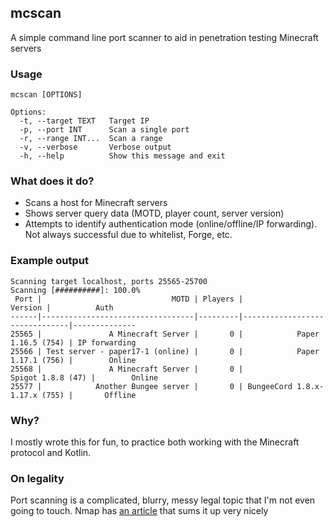 ## mcscan
A simple command line port scanner to aid in penetration testing Minecraft servers

### Usage
```
mcscan [OPTIONS]

Options:
  -t, --target TEXT   Target IP
  -p, --port INT      Scan a single port
  -r, --range INT...  Scan a range
  -v, --verbose       Verbose output
  -h, --help          Show this message and exit
```

### What does it do?
- Scans a host for Minecraft servers
- Shows server query data (MOTD, player count, server version)
- Attempts to identify authentication mode (online/offline/IP forwarding). 
Not always successful due to whitelist, Forge, etc.

### Example output
```
Scanning target localhost, ports 25565-25700
Scanning [##########]: 100.0%  
 Port |                             MOTD | Players |                       Version |          Auth
------|----------------------------------|---------|-------------------------------|--------------
25565 |               A Minecraft Server |       0 |            Paper 1.16.5 (754) | IP forwarding
25566 | Test server - paper17-1 (online) |       0 |            Paper 1.17.1 (756) |        Online
25568 |               A Minecraft Server |       0 |             Spigot 1.8.8 (47) |        Online
25577 |            Another Bungee server |       0 | BungeeCord 1.8.x-1.17.x (755) |       Offline
```

### Why?
I mostly wrote this for fun, to practice both working with the Minecraft protocol and Kotlin. 

### On legality
Port scanning is a complicated, blurry, messy legal topic that I'm not even going to touch.
Nmap has [an article](https://nmap.org/book/legal-issues.html) that sums it up very nicely